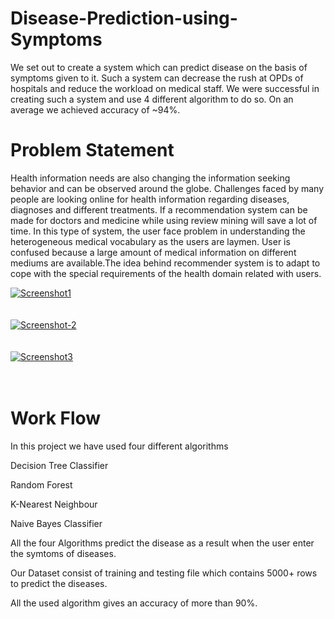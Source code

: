 # Disease-Prediction-using-Symptoms
We set out to create a system which can predict disease on the basis of symptoms given to it. Such a system can decrease the rush at OPDs of hospitals and reduce the workload on medical staff. We were successful in creating such a system and use 4 different algorithm to do so. On an average we achieved accuracy of ~94%.
# Problem Statement
Health information needs are also changing the information seeking behavior and can be observed around the globe. Challenges faced by many people are looking online for health information regarding diseases, diagnoses and different treatments. If a recommendation system can be made for doctors and medicine while using review mining will save a lot of time. In this type of system, the user face problem in understanding the heterogeneous medical vocabulary as the users are laymen. User is confused because a large amount of medical information on different mediums are available.The idea behind recommender system is to adapt to cope with the special requirements of the health domain related with users.

<a href="https://ibb.co/cyWqct6"><img src="https://i.ibb.co/TwQyBR4/Screenshot1.png" alt="Screenshot1" border="0" /></a>
<br> <br> <br>
<a href="https://ibb.co/HdCXzrP"><img src="https://i.ibb.co/JQqC7zp/Screenshot-2.png" alt="Screenshot-2" border="0"></a>
<br>  <br> <br>
<a href="https://ibb.co/fpRv9Mm"><img src="https://i.ibb.co/swSHCjL/Screenshot3.png" alt="Screenshot3" border="0"></a><br /> <br />
<br>
# Work Flow
In this project we have used four different algorithms 

Decision Tree Classifier

Random Forest

K-Nearest Neighbour

Naive Bayes Classifier

All the four Algorithms predict the disease as a result when the user enter  the symtoms of diseases.

Our Dataset consist of training and testing file which contains 5000+ rows to predict the diseases.

All the used algorithm gives an accuracy of more than 90%.
